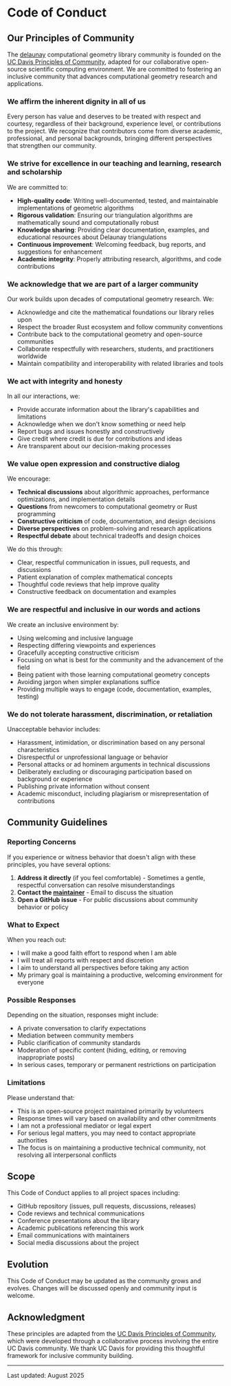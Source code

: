 # Code of Conduct

## Our Principles of Community

The [delaunay][delaunay-lib] computational geometry library community is founded on the [UC Davis Principles of Community][uc-davis-principles],
adapted for our collaborative open-source scientific computing environment. We are committed to fostering an inclusive community that
advances computational geometry research and applications.

### We affirm the inherent dignity in all of us

Every person has value and deserves to be treated with respect and courtesy, regardless of their background, experience level, or
contributions to the project. We recognize that contributors come from diverse academic, professional, and personal backgrounds,
bringing different perspectives that strengthen our community.

### We strive for excellence in our teaching and learning, research and scholarship

We are committed to:

- **High-quality code**: Writing well-documented, tested, and maintainable implementations of geometric algorithms
- **Rigorous validation**: Ensuring our triangulation algorithms are mathematically sound and computationally robust  
- **Knowledge sharing**: Providing clear documentation, examples, and educational resources about Delaunay triangulations
- **Continuous improvement**: Welcoming feedback, bug reports, and suggestions for enhancement
- **Academic integrity**: Properly attributing research, algorithms, and code contributions

### We acknowledge that we are part of a larger community

Our work builds upon decades of computational geometry research. We:

- Acknowledge and cite the mathematical foundations our library relies upon
- Respect the broader Rust ecosystem and follow community conventions
- Contribute back to the computational geometry and open-source communities
- Collaborate respectfully with researchers, students, and practitioners worldwide
- Maintain compatibility and interoperability with related libraries and tools

### We act with integrity and honesty

In all our interactions, we:

- Provide accurate information about the library's capabilities and limitations
- Acknowledge when we don't know something or need help
- Report bugs and issues honestly and constructively
- Give credit where credit is due for contributions and ideas
- Are transparent about our decision-making processes

### We value open expression and constructive dialog

We encourage:

- **Technical discussions** about algorithmic approaches, performance optimizations, and implementation details
- **Questions** from newcomers to computational geometry or Rust programming
- **Constructive criticism** of code, documentation, and design decisions  
- **Diverse perspectives** on problem-solving and research applications
- **Respectful debate** about technical tradeoffs and design choices

We do this through:

- Clear, respectful communication in issues, pull requests, and discussions
- Patient explanation of complex mathematical concepts
- Thoughtful code reviews that help improve quality
- Constructive feedback on documentation and examples

### We are respectful and inclusive in our words and actions

We create an inclusive environment by:

- Using welcoming and inclusive language
- Respecting differing viewpoints and experiences
- Gracefully accepting constructive criticism
- Focusing on what is best for the community and the advancement of the field
- Being patient with those learning computational geometry concepts
- Avoiding jargon when simpler explanations suffice
- Providing multiple ways to engage (code, documentation, examples, testing)

### We do not tolerate harassment, discrimination, or retaliation

Unacceptable behavior includes:

- Harassment, intimidation, or discrimination based on any personal characteristics
- Disrespectful or unprofessional language or behavior
- Personal attacks or ad hominem arguments in technical discussions  
- Deliberately excluding or discouraging participation based on background or experience
- Publishing private information without consent
- Academic misconduct, including plagiarism or misrepresentation of contributions

## Community Guidelines

### Reporting Concerns

If you experience or witness behavior that doesn't align with these principles, you have several options:

1. **Address it directly** (if you feel comfortable) - Sometimes a gentle, respectful conversation can resolve misunderstandings
2. **Contact the [maintainer][maintainer]** - Email to discuss the situation
3. **Open a GitHub issue** - For public discussions about community behavior or policy

### What to Expect

When you reach out:

- I will make a good faith effort to respond when I am able
- I will treat all reports with respect and discretion
- I aim to understand all perspectives before taking any action
- My primary goal is maintaining a productive, welcoming environment for everyone

### Possible Responses

Depending on the situation, responses might include:

- A private conversation to clarify expectations
- Mediation between community members
- Public clarification of community standards
- Moderation of specific content (hiding, editing, or removing inappropriate posts)
- In serious cases, temporary or permanent restrictions on participation

### Limitations

Please understand that:

- This is an open-source project maintained primarily by volunteers
- Response times will vary based on availability and other commitments
- I am not a professional mediator or legal expert
- For serious legal matters, you may need to contact appropriate authorities
- The focus is on maintaining a productive technical community, not resolving all interpersonal conflicts

## Scope

This Code of Conduct applies to all project spaces including:

- GitHub repository (issues, pull requests, discussions, releases)
- Code reviews and technical communications  
- Conference presentations about the library
- Academic publications referencing this work
- Email communications with maintainers
- Social media discussions about the project

## Evolution

This Code of Conduct may be updated as the community grows and evolves. Changes will be discussed openly and community input is welcome.

## Acknowledgment

These principles are adapted from the [UC Davis Principles of Community][uc-davis-principles], which were developed
through a collaborative process involving the entire UC Davis community. We thank UC Davis for providing this thoughtful framework
for inclusive community building.

---

[delaunay-lib]: https://github.com/acgetchell/delaunay
[maintainer]: mailto:adam@adamgetchell.org
[uc-davis-principles]: https://principles.ucdavis.edu/

Last updated: August 2025
